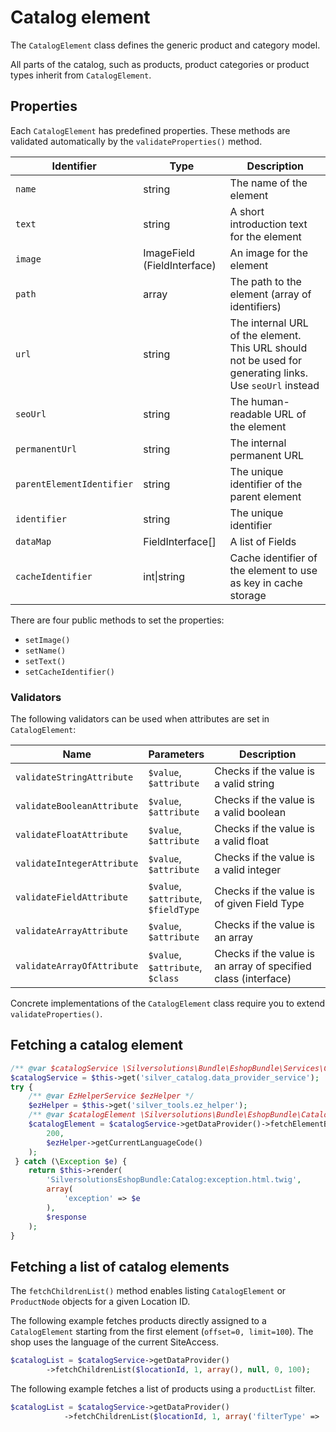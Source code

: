 # Catalog element

The `CatalogElement` class defines the generic product and category model.

All parts of the catalog, such as products, product categories or product types inherit from `CatalogElement`.

## Properties

Each `CatalogElement` has predefined properties. These methods are validated automatically by the `validateProperties()` method.

|Identifier|Type|Description|
|--- |--- |--- |
|`name`|string|The name of the element|
|`text`|string|A short introduction text for the element|
|`image`|ImageField (FieldInterface)|An image for the element|
|`path`|array|The path to the element (array of identifiers)|
|`url`|string|The internal URL of the element. This URL should not be used for generating links. Use `seoUrl` instead|
|`seoUrl`|string|The human-readable URL of the element|
|`permanentUrl`|string|The internal permanent URL|
|`parentElementIdentifier`|string|The unique identifier of the parent element|
|`identifier`|string|The unique identifier|
|`dataMap`|FieldInterface[]|A list of Fields|
|`cacheIdentifier`|int\|string|Cache identifier of the element to use as key in cache storage|

There are four public methods to set the properties: 

- `setImage()`
- `setName()`
- `setText()`
- `setCacheIdentifier()`

### Validators

The following validators can be used when attributes are set in `CatalogElement`:

|Name|Parameters|Description|
|--- |--- |--- |
|`validateStringAttribute`|`$value`,</br>`$attribute`|Checks if the value is a valid string|
|`validateBooleanAttribute`|`$value`,</br>`$attribute`|Checks if the value is a valid boolean|
|`validateFloatAttribute`|`$value`,</br>`$attribute`|Checks if the value is a valid float|
|`validateIntegerAttribute`|`$value`,</br>`$attribute`|Checks if the value is a valid integer|
|`validateFieldAttribute`|`$value`,</br>`$attribute`,</br>`$fieldType`|Checks if the value is of given Field Type|
|`validateArrayAttribute`|`$value`,</br>`$attribute`|Checks if the value is an array|
|`validateArrayOfAttribute`|`$value`,</br>`$attribute`,</br>`$class`|Checks if the value is an array of specified class (interface)|

Concrete implementations of the `CatalogElement` class require you to extend `validateProperties()`.

## Fetching a catalog element

``` php
/** @var $catalogService \Silversolutions\Bundle\EshopBundle\Services\Catalog\CatalogDataProviderService */
$catalogService = $this->get('silver_catalog.data_provider_service');
try {
    /** @var EzHelperService $ezHelper */
    $ezHelper = $this->get('silver_tools.ez_helper');
    /** @var $catalogElement \Silversolutions\Bundle\EshopBundle\Catalog\CatalogElement */
    $catalogElement = $catalogService->getDataProvider()->fetchElementByIdentifier(
        200,
        $ezHelper->getCurrentLanguageCode()
    );
 } catch (\Exception $e) {
    return $this->render(
        'SilversolutionsEshopBundle:Catalog:exception.html.twig',
        array(
            'exception' => $e
        ),
        $response
    );
}
```

## Fetching a list of catalog elements

The `fetchChildrenList()` method enables listing `CatalogElement` or `ProductNode` objects for a given Location ID.

The following example fetches products directly assigned to a `CatalogElement` starting from the first element (`offset=0, limit=100`).
The shop uses the language of the current SiteAccess.

``` php
$catalogList = $catalogService->getDataProvider()
        ->fetchChildrenList($locationId, 1, array(), null, 0, 100);
```

The following example fetches a list of products using a `productList` filter.

``` php
$catalogList = $catalogService->getDataProvider()
            ->fetchChildrenList($locationId, 1, array('filterType' => 'productList'), null, 0, 100);
```
